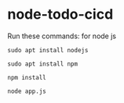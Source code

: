 # node-todo-cicd

Run these commands: for node js


`sudo apt install nodejs`


`sudo apt install npm`


`npm install`

`node app.js`

